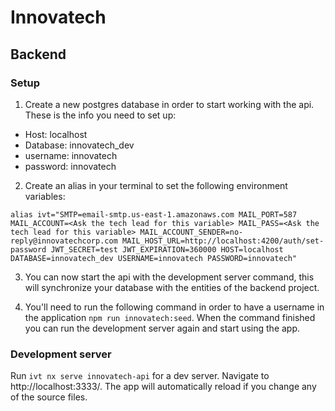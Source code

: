 # Innovatech

## Backend

### Setup

1. Create a new postgres database in order to start working with the api.
   These is the info you need to set up:

- Host: localhost
- Database: innovatech_dev
- username: innovatech
- password: innovatech

2. Create an alias in your terminal to set the following environment variables:

```
alias ivt="SMTP=email-smtp.us-east-1.amazonaws.com MAIL_PORT=587 MAIL_ACCOUNT=<Ask the tech lead for this variable> MAIL_PASS=<Ask the tech lead for this variable> MAIL_ACCOUNT_SENDER=no-reply@innovatechcorp.com MAIL_HOST_URL=http://localhost:4200/auth/set-password JWT_SECRET=test JWT_EXPIRATION=360000 HOST=localhost DATABASE=innovatech_dev USERNAME=innovatech PASSWORD=innovatech"
```

3. You can now start the api with the development server command, this will synchronize your database with the entities of the backend project.

4. You'll need to run the following command in order to have a username in the application `npm run innovatech:seed`. When the command finished you can run the development server again and start using the app.

### Development server

Run `ivt nx serve innovatech-api` for a dev server. Navigate to http://localhost:3333/. The app will automatically reload if you change any of the source files.
